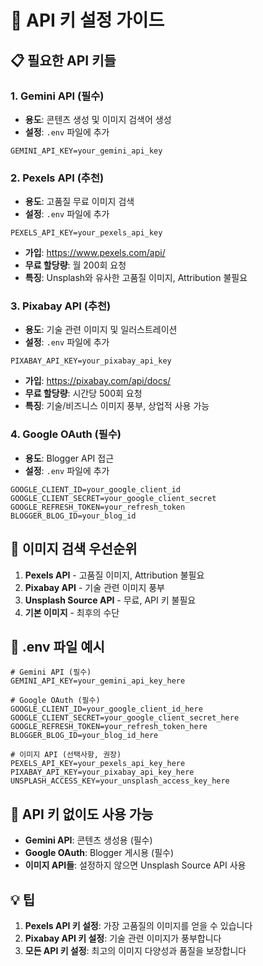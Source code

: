 # 🔑 API 키 설정 가이드

## 📋 필요한 API 키들

### 1. Gemini API (필수)
- **용도**: 콘텐츠 생성 및 이미지 검색어 생성
- **설정**: `.env` 파일에 추가
```env
GEMINI_API_KEY=your_gemini_api_key
```

### 2. Pexels API (추천)
- **용도**: 고품질 무료 이미지 검색
- **설정**: `.env` 파일에 추가
```env
PEXELS_API_KEY=your_pexels_api_key
```
- **가입**: https://www.pexels.com/api/
- **무료 할당량**: 월 200회 요청
- **특징**: Unsplash와 유사한 고품질 이미지, Attribution 불필요

### 3. Pixabay API (추천)
- **용도**: 기술 관련 이미지 및 일러스트레이션
- **설정**: `.env` 파일에 추가
```env
PIXABAY_API_KEY=your_pixabay_api_key
```
- **가입**: https://pixabay.com/api/docs/
- **무료 할당량**: 시간당 500회 요청
- **특징**: 기술/비즈니스 이미지 풍부, 상업적 사용 가능

### 4. Google OAuth (필수)
- **용도**: Blogger API 접근
- **설정**: `.env` 파일에 추가
```env
GOOGLE_CLIENT_ID=your_google_client_id
GOOGLE_CLIENT_SECRET=your_google_client_secret
GOOGLE_REFRESH_TOKEN=your_refresh_token
BLOGGER_BLOG_ID=your_blog_id
```

## 🎯 이미지 검색 우선순위

1. **Pexels API** - 고품질 이미지, Attribution 불필요
2. **Pixabay API** - 기술 관련 이미지 풍부
3. **Unsplash Source API** - 무료, API 키 불필요
4. **기본 이미지** - 최후의 수단

## 📝 .env 파일 예시

```env
# Gemini API (필수)
GEMINI_API_KEY=your_gemini_api_key_here

# Google OAuth (필수)
GOOGLE_CLIENT_ID=your_google_client_id_here
GOOGLE_CLIENT_SECRET=your_google_client_secret_here
GOOGLE_REFRESH_TOKEN=your_refresh_token_here
BLOGGER_BLOG_ID=your_blog_id_here

# 이미지 API (선택사항, 권장)
PEXELS_API_KEY=your_pexels_api_key_here
PIXABAY_API_KEY=your_pixabay_api_key_here
UNSPLASH_ACCESS_KEY=your_unsplash_access_key_here
```

## 🚀 API 키 없이도 사용 가능

- **Gemini API**: 콘텐츠 생성용 (필수)
- **Google OAuth**: Blogger 게시용 (필수)
- **이미지 API들**: 설정하지 않으면 Unsplash Source API 사용

## 💡 팁

1. **Pexels API 키 설정**: 가장 고품질의 이미지를 얻을 수 있습니다
2. **Pixabay API 키 설정**: 기술 관련 이미지가 풍부합니다
3. **모든 API 키 설정**: 최고의 이미지 다양성과 품질을 보장합니다
